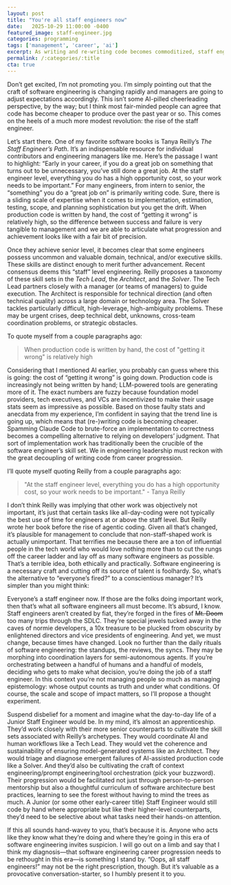 ```yaml
---
layout: post
title: "You're all staff engineers now"
date:   2025-10-29 11:00:00 -0400
featured_image: staff-engineer.jpg
categories: programming
tags: ['management', 'career', 'ai']
excerpt: As writing and re-writing code becomes commoditized, staff engineer-type work will become the norm and not the exception.
permalink: /:categories/:title
cta: true
---
```


Don’t get excited, I’m not promoting you.  I’m simply pointing out that the craft of software engineering is changing rapidly and managers are going to adjust expectations accordingly.  This isn’t some AI-pilled cheerleading perspective, by the way; but I think most fair-minded people can agree that code has become cheaper to produce over the past year or so. This comes on the heels of a much more modest revolution: the rise of the staff engineer.

Let’s start there.  One of my favorite software books is Tanya Reilly’s *The Staff Engineer’s Path*. It’s an indispensable resource for individual contributors and engineering managers like me. Here’s the passage I want to highlight: “Early in your career, if you do a great job on something that turns out to be unnecessary, you’ve still done a great job. At the staff engineer level, everything you do has a high opportunity cost, so your work needs to be important.”  For many engineers, from intern to senior, the “something” you do a “great job on” is primarily writing code.  Sure, there is a sliding scale of expertise when it comes to implementation, estimation, testing, scope, and planning sophistication but you get the drift.  When production code is written by hand, the cost of “getting it wrong” is relatively high, so the difference between success and failure is very tangible to management and we are able to articulate what progression and achievement looks like with a fair bit of precision.

Once they achieve senior level, it becomes clear that some engineers possess uncommon and valuable domain, technical, and/or executive skills. These skills are distinct enough to merit further advancement.  Recent consensus deems this “staff” level engineering.  Reilly proposes a taxonomy of these skill sets in the *Tech Lead*, the *Architect*, and the *Solver*.  The Tech Lead partners closely with a manager (or teams of managers) to guide execution.  The Architect is responsible for technical direction (and often technical quality) across a large domain or technology area.  The Solver tackles particularly difficult, high-leverage, high-ambiguity problems. These may be urgent crises, deep technical debt, unknowns, cross-team coordination problems, or strategic obstacles.

To quote myself from a couple paragraphs ago:

> When production code is written by hand, the cost of "getting it wrong" is relatively high

Considering that I mentioned AI earlier, you probably can guess where this is going: the cost of “getting it wrong” is going down. Production code is increasingly not being written by hand; LLM-powered tools are generating more of it. The exact numbers are fuzzy because foundation model providers, tech executives, and VCs are incentivized to make their usage stats seem as impressive as possible. Based on those faulty stats and anecdata from my experience, I’m confident in saying that the trend line is going up, which means that (re-)writing code is becoming cheaper. Spamming Claude Code to brute-force an implementation to correctness becomes a compelling alternative to relying on developers’ judgment. That sort of implementation work has traditionally been the crucible of the software engineer’s skill set. We in engineering leadership must reckon with the great decoupling of writing code from career progression.

I’ll quote myself quoting Reilly from a couple paragraphs ago:

> "At the staff engineer level, everything you do has a high opportunity cost, so your work needs to be important." \- Tanya Reilly

I don’t think Reilly was implying that other work was objectively not important, it’s just that certain tasks like all-day-coding were not typically the best use of time for engineers at or above the staff level. But Reilly wrote her book before the rise of agentic coding. Given all that’s changed, it’s plausible for management to conclude that non-staff-shaped work is actually unimportant. That terrifies me because there are a ton of influential people in the tech world who would love nothing more than to cut the rungs off the career ladder and lay off as many software engineers as possible. That’s a terrible idea, both ethically and practically. Software engineering is a necessary craft and cutting off its source of talent is foolhardy. So, what’s the alternative to “everyone’s fired?” to a conscientious manager? It’s simpler than you might think:

Everyone’s a staff engineer now. If those are the folks doing important work, then that’s what all software engineers all must become. It’s absurd, I know. Staff engineers aren’t created by fiat, they’re forged in the fires of <del>Mt. Doom</del> too many trips through the SDLC. They’re special jewels tucked away in the caves of normie developers, a 10x treasure to be plucked from obscurity by enlightened directors and vice presidents of engineering. And yet, we must change, because times have changed. Look no further than the daily rituals of software engineering: the standups, the reviews, the syncs. They may be morphing into coordination layers for semi-autonomous agents. If you’re orchestrating between a handful of humans and a handful of models, deciding who gets to make what decision, you’re doing the job of a staff engineer. In this context you’re not managing people so much as managing epistemology: whose output counts as truth and under what conditions. Of course, the scale and scope of impact matters, so I’ll propose a thought experiment.

Suspend disbelief for a moment and imagine what the day-to-day life of a Junior Staff Engineer would be. In my mind, it’s almost an apprenticeship. They’d work closely with their more senior counterparts to cultivate the skill sets associated with Reilly’s archetypes. They would coordinate AI and human workflows like a Tech Lead. They would vet the coherence and sustainability of ensuring model-generated systems like an Architect. They would triage and diagnose emergent failures of AI-assisted production code like a Solver. And they’d also be cultivating the craft of context engineering/prompt engineering/tool orchestration (pick your buzzword). Their progression would be facilitated not just through person-to-person mentorship but also a thoughtful curriculum of software architecture best practices, learning to see the forest without having to mind the trees as much. A Junior (or some other early-career title) Staff Engineer would still code by hand where appropriate but like their higher-level counterparts, they’d need to be selective about what tasks need their hands-on attention.

If this all sounds hand-wavey to you, that’s because it is. Anyone who acts like they know what they’re doing and where they’re going in this era of software engineering invites suspicion. I will go out on a limb and say that I think my diagnosis&mdash;that software engineering career progression needs to be rethought in this era&mdash;is something I stand by. “Oops, all staff engineers!” may not be the right prescription, though. But it’s valuable as a provocative conversation-starter, so I humbly present it to you.
